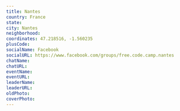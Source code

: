 ```yaml
---
title: Nantes
country: France
state: 
city: Nantes
neighborhood: 
coordinates: 47.218516, -1.560235
plusCode:
socialName: Facebook
socialURL: https://www.facebook.com/groups/free.code.camp.nantes
chatName:
chatURL:
eventName:
eventURL:
leaderName:
leaderURL:
oldPhoto: 
coverPhoto:
---
```

